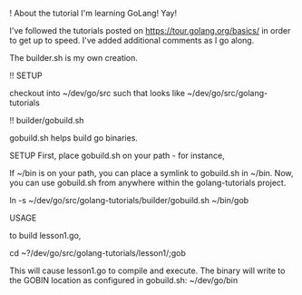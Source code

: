 ! About the tutorial
I'm learning GoLang!  Yay!

I've followed the tutorials posted on https://tour.golang.org/basics/ in order to get up to speed.  I've added additional comments as I go along.

The builder.sh is my own creation.



!! SETUP

checkout into ~/dev/go/src such that looks like ~/dev/go/src/golang-tutorials


!! builder/gobuild.sh

gobuild.sh helps build go binaries.

SETUP
First, place gobuild.sh on your path - for instance,

If ~/bin is on your path, you can place a symlink to gobuild.sh in ~/bin.  Now, you can use gobuild.sh from anywhere within the golang-tutorials project.

ln -s ~/dev/go/src/golang-tutorials/builder/gobuild.sh ~/bin/gob


USAGE

to build lesson1.go,

cd ~?/dev/go/src/golang-tutorials/lesson1/;gob

This will cause lesson1.go to compile and execute.  The binary will write to the GOBIN location as configured in gobuild.sh: ~/dev/go/bin
